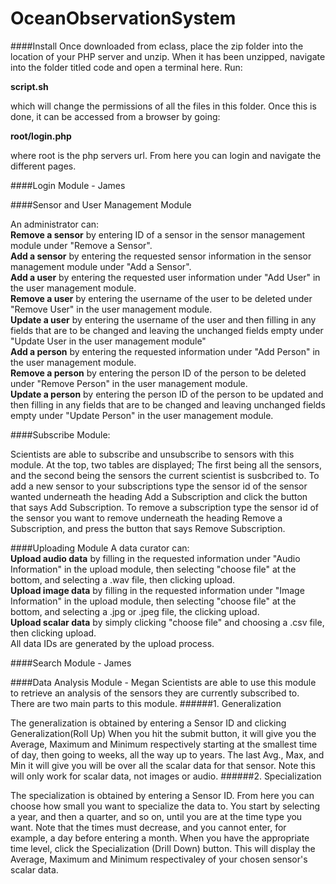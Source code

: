 # OceanObservationSystem

####Install
Once downloaded from eclass, place the zip folder into the location of your PHP server and unzip.
When it has been unzipped, navigate into the folder titled code and open a terminal here. Run:

**script.sh**

which will change the permissions of all the files in this folder.
Once this is done, it can be accessed from a browser by going: 

**root/login.php**

where root is the php servers url. From here you can login and navigate the different pages.

####Login Module - James

####Sensor and User Management Module

An administrator can:  
**Remove a sensor** by entering ID of a sensor in the sensor management module under "Remove a Sensor".  
**Add a sensor** by entering the requested sensor information in the sensor management module under "Add a Sensor".  
**Add a user** by entering the requested user information under "Add User" in the user management module.  
**Remove a user** by entering the username of the user to be deleted under "Remove User" in the user management module.  
**Update a user** by entering the username of the user and then filling in any fields that are to be changed and leaving the unchanged fields empty under "Update User in the user management module"  
**Add a person** by entering the requested information under "Add Person" in the user management module.   
**Remove a person** by entering the person ID of the person to be deleted under "Remove Person" in the user management module.  
**Update a person** by entering the person ID of the person to be updated and then filling in any fields that are to be changed and leaving unchanged fields empty under "Update Person" in the user management module.  

####Subscribe Module:

Scientists are able to subscribe and unsubscribe to sensors with this module. At the top, two tables are displayed; The first being all the sensors, and the second being the sensors the current scientist is susbcribed to. To add a new sensor to your subscriptions type the sensor id of the sensor wanted underneath the heading Add a Subscription and click the button that says Add Subscription. To remove a subscription type the sensor id of the sensor you want to remove underneath the heading Remove a Subscription, and press the button that says Remove Subscription. 

####Uploading Module
A data curator can:  
**Upload audio data** by filling in the requested information under "Audio Information" in the upload module, then selecting "choose file" at the bottom, and selecting a .wav file, then clicking upload.  
**Upload image data** by filling in the requested information under "Image Information" in the upload module, then selecting "choose file" at the bottom, and selecting a .jpg or .jpeg file, the clicking upload.  
**Upload scalar data** by simply clicking "choose file" and choosing a .csv file, then clicking upload.  
All data IDs are generated by the upload process.  

####Search Module - James

####Data Analysis Module - Megan
Scientists are able to use this module to retrieve an analysis of the sensors they are currently subscribed to. 
There are two main parts to this module.
######1.	Generalization

The generalization is obtained by entering a Sensor ID and clicking Generalization(Roll Up)
When you hit the submit button, it will give you the Average, Maximum and Minimum respectively starting at the smallest time of day, 
then going to weeks, all the way up to years. The last Avg., Max, and Min it will give you will be over all the scalar data for that sensor. 
Note this will only work for scalar data, not images or audio.
######2.	Specialization

The specialization is obtained by entering a Sensor ID. From here you can choose how small you want to specialize the data to. 
You start by selecting a year, and then a quarter, and so on, until you are at the time type you want. 
Note that the times must decrease, and you cannot enter, for example, a day before entering a month. 
When you have the appropriate time level, click the Specialization (Drill Down) button.
This will display the Average, Maximum and Minimum respectivaley of your chosen sensor's scalar data.

